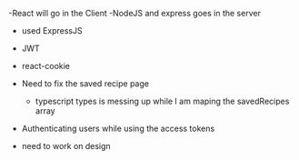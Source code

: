 -React will go in the Client 
-NodeJS and express goes in the server
- used ExpressJS
- JWT
- react-cookie


- Need to fix the saved recipe page
    - typescript types is messing up while I am maping the savedRecipes array
- Authenticating users while using the access tokens 

- need to work on design


